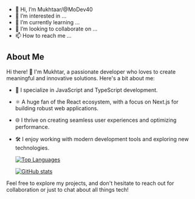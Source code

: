 - 👋 Hi, I’m Mukhtaar/@MoDev40
- 👀 I’m interested in ...
- 🌱 I’m currently learning ...
- 💞️ I’m looking to collaborate on ...
- 📫 How to reach me ...

<!---
MoDev40/MoDev40 is a ✨ special ✨ repository because its `README.md` (this file) appears on your GitHub profile.
You can click the Preview link to take a look at your changes.
--->

## About Me

Hi there! 👋 I'm Mukhtar, a passionate developer who loves to create meaningful and innovative solutions. Here's a bit about me:

- 🚀 I specialize in JavaScript and TypeScript development.
- ⚛️ A huge fan of the React ecosystem, with a focus on Next.js for building robust web applications.
- 🌐 I thrive on creating seamless user experiences and optimizing performance.
- 🛠️ I enjoy working with modern development tools and exploring new technologies.

  [![Top Languages](https://github-readme-stats.vercel.app/api/top-langs/?username=MoDev40&layout=compact)](https://github.com/MoDev40/github-readme-stats)

  [![GitHub stats](https://github-readme-stats.vercel.app/api?username=MoDev40&show_icons=true&count_private=true)](https://github.com/MoDev40/github-readme-stats)

Feel free to explore my projects, and don't hesitate to reach out for collaboration or just to chat about all things tech!

